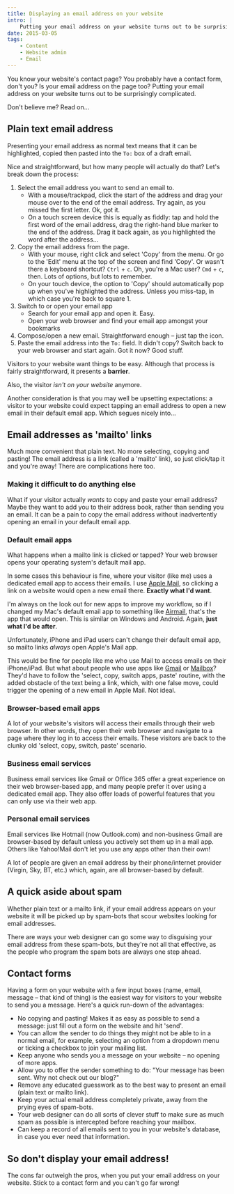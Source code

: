 ```yaml
---
title: Displaying an email address on your website
intro: |
    Putting your email address on your website turns out to be surprisingly complicated issue. Read on to find out why!
date: 2015-03-05
tags:
    - Content
    - Website admin
    - Email
---
```


You know your website's contact page? You probably have a contact form, don't you? Is your email address on the page too? Putting your email address on your website turns out to be surprisingly complicated.

Don't believe me? Read on…


## Plain text email address

Presenting your email address as normal text means that it can be highlighted, copied then pasted into the `To:` box of a draft email.

Nice and straightforward, but how many people will actually do that? Let's break down the process:

1. Select the email address you want to send an email to.
    + With a mouse/trackpad, click the start of the address and drag your mouse over to the end of the email address. Try again, as you missed the first letter. Ok, got it.
    + On a touch screen device this is equally as fiddly: tap and hold the first word of the email address, drag the right-hand blue marker to the end of the address. Drag it back again, as you highlighted the word after the address…
2. Copy the email address from the page.
    + With your mouse, right click and select 'Copy' from the menu. Or go to the 'Edit' menu at the top of the screen and find 'Copy'. Or wasn't there a keyboard shortcut? `Ctrl` + `c`. Oh, you're a Mac user? `Cmd` + `c`, then. Lots of options, but lots to remember.
    + On your touch device, the option to 'Copy' should automatically pop up when you've highlighted the address. Unless you miss-tap, in which case you're back to square 1.
3. Switch to or open your email app
    + Search for your email app and open it. Easy.
    + Open your web browser and find your email app amongst your bookmarks
4. Compose/open a new email. Straightforward enough – just tap the icon.
5. Paste the email address into the `To:` field. It didn't copy? Switch back to your web browser and start again. Got it now? Good stuff.

Visitors to your website want things to be easy. Although that process is fairly straightforward, it presents a **barrier**.

Also, the visitor _isn't on your website_ anymore.

Another consideration is that you may well be upsetting expectations: a visitor to your website could expect tapping an email address to open a new email in their default email app. Which segues nicely into…


## Email addresses as 'mailto' links

Much more convenient that plain text. No more selecting, copying and pasting! The email address is a link (called a 'mailto' link), so just click/tap it and you're away! There are complications here too.

### Making it difficult to do anything else

What if your visitor actually _wants_ to copy and paste your email address? Maybe they want to add you to their address book, rather than sending you an email. It can be a pain to copy the email address without inadvertently opening an email in your default email app.

### Default email apps

What happens when a mailto link is clicked or tapped? Your web browser opens your operating system's default mail app.

In some cases this behaviour is fine, where your visitor (like me) uses a dedicated email app to access their emails. I use [Apple Mail](https://www.apple.com/uk/osx/apps/#mail), so clicking a link on a website would open a new email there. **Exactly what I'd want**.

I'm always on the look out for new apps to improve my workflow, so if I changed my Mac's default email app to something like [Airmail](http://airmailapp.com/), that's the app that would open. This is similar on Windows and Android. Again, **just what I'd be after**.

Unfortunately, iPhone and iPad users can't change their default email app, so mailto links _always_ open Apple's Mail app.

This would be fine for people like me who use Mail to access emails on their iPhone/iPad. But what about people who use apps like [Gmail](https://www.gmail.com/intl/en_us/mail/help/mobile.html) or [Mailbox](http://www.mailboxapp.com/)? They'd have to follow the 'select, copy, switch apps, paste' routine, with the added obstacle of the text being a link, which, with one false move, could trigger the opening of a new email in Apple Mail. Not ideal.

### Browser-based email apps

A lot of your website's visitors will access their emails through their web browser. In other words, they open their web browser and navigate to a page where they log in to access their emails. These visitors are back to the clunky old 'select, copy, switch, paste' scenario.

### Business email services

Business email services like Gmail or Office 365 offer a great experience on their web browser-based app, and many people prefer it over using a dedicated email app. They also offer loads of powerful features that you can only use via their web app.

### Personal email services

Email services like Hotmail (now Outlook.com) and non-business Gmail are browser-based by default unless you actively set them up in a mail app. Others like Yahoo!Mail don't let you use any apps other than their own!

A lot of people are given an email address by their phone/internet provider (Virgin, Sky, BT, etc.) which, again, are all browser-based by default.


## A quick aside about spam

Whether plain text or a mailto link, if your email address appears on your website it will be picked up by spam-bots that scour websites looking for email addresses.

There are ways your web designer can go some way to disguising your email address from these spam-bots, but they're not all that effective, as the people who program the spam bots are always one step ahead.


## Contact forms

Having a form on your website with a few input boxes (name, email, message – that kind of thing) is the easiest way for visitors to your website to send you a message. Here's a quick run-down of the advantages:

+ No copying and pasting! Makes it as easy as possible to send a message: just fill out a form on the website and hit 'send'.
+ You can allow the sender to do things they might not be able to in a normal email, for example, selecting an option from a dropdown menu or ticking a checkbox to join your mailing list.
+ Keep anyone who sends you a message on your website – no opening of more apps.
+ Allow you to offer the sender something to do: "Your message has been sent. Why not check out our blog?"
+ Remove any educated guesswork as to the best way to present an email (plain text or mailto link).
+ Keep your actual email address completely private, away from  the prying eyes of spam-bots.
+ Your web designer can do all sorts of clever stuff to make sure as much spam as possible is intercepted before reaching your mailbox.
+ Can keep a record of all emails sent to you in your website's database, in case you ever need that information.


## So don't display your email address!

The cons far outweigh the pros, when you put your email address on your website. Stick to a contact form and you can't go far wrong!
